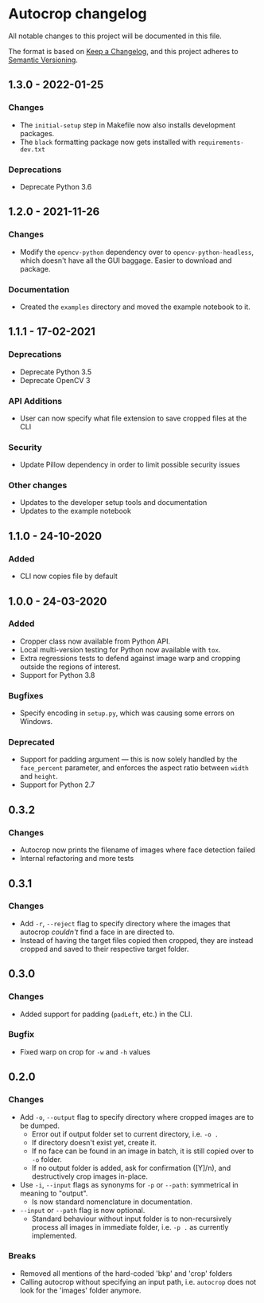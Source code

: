 # Autocrop changelog

All notable changes to this project will be documented in this file.

The format is based on [Keep a Changelog](https://keepachangelog.com/en/1.0.0/),
and this project adheres to [Semantic Versioning](https://semver.org/spec/v2.0.0.html).

## 1.3.0 - 2022-01-25
### Changes

- The `initial-setup` step in Makefile now also installs development packages.
- The `black` formatting package now gets installed with `requirements-dev.txt`

### Deprecations

- Deprecate Python 3.6

## 1.2.0 - 2021-11-26
### Changes

- Modify the `opencv-python` dependency over to `opencv-python-headless`, which doesn't have all the GUI baggage. Easier to download and package.

### Documentation

- Created the `examples` directory and moved the example notebook to it.

## 1.1.1 - 17-02-2021
### Deprecations

- Deprecate Python 3.5
- Deprecate OpenCV 3

### API Additions

- User can now specify what file extension to save cropped files at the CLI

### Security

- Update Pillow dependency in order to limit possible security issues

### Other changes

- Updates to the developer setup tools and documentation
- Updates to the example notebook

## 1.1.0 - 24-10-2020
### Added

- CLI now copies file by default


## 1.0.0 - 24-03-2020
### Added

- Cropper class now available from Python API.
- Local multi-version testing for Python now available with `tox`.
- Extra regressions tests to defend against image warp and cropping outside the regions of interest.
- Support for Python 3.8

### Bugfixes

- Specify encoding in `setup.py`, which was causing some errors on Windows.

### Deprecated

- Support for padding argument &mdash; this is now solely handled by the `face_percent` parameter, and enforces the aspect ratio between `width` and `height`.
- Support for Python 2.7

## 0.3.2
### Changes

* Autocrop now prints the filename of images where face detection failed
* Internal refactoring and more tests

## 0.3.1
### Changes

* Add `-r`, `--reject` flag to specify directory where the images that autocrop *couldn't* find a face in are directed to.
* Instead of having the target files copied then cropped, they are instead cropped and saved to their respective target folder.

## 0.3.0
### Changes

* Added support for padding (`padLeft`, etc.) in the CLI.

### Bugfix

* Fixed warp on crop for `-w` and `-h` values

## 0.2.0
### Changes

* Add `-o`, `--output` flag to specify directory where cropped images are to be dumped.
	- Error out if output folder set to current directory, i.e. `-o .`
	- If directory doesn't exist yet, create it.
	- If no face can be found in an image in batch, it is still copied over to `-o` folder.
	- If no output folder is added, ask for confirmation ([Y]/n), and destructively crop images in-place.
* Use `-i`, `--input` flags as synonyms for `-p` or `--path`: symmetrical in meaning to "output".
	- Is now standard nomenclature in documentation.
* `--input` or `--path` flag is now optional.
	- Standard behaviour without input folder is to non-recursively process all images in immediate folder, i.e. `-p .` as currently implemented.

### Breaks

* Removed all mentions of the hard-coded 'bkp' and 'crop' folders
* Calling autocrop without specifying an input path, i.e. `autocrop` does not look for the 'images' folder anymore.
